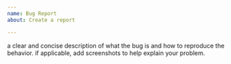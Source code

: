 ```yaml
---
name: Bug Report
about: Create a report

---
```


a clear and concise description of what the bug is and how to reproduce the behavior. if applicable, add screenshots to help explain your problem.
